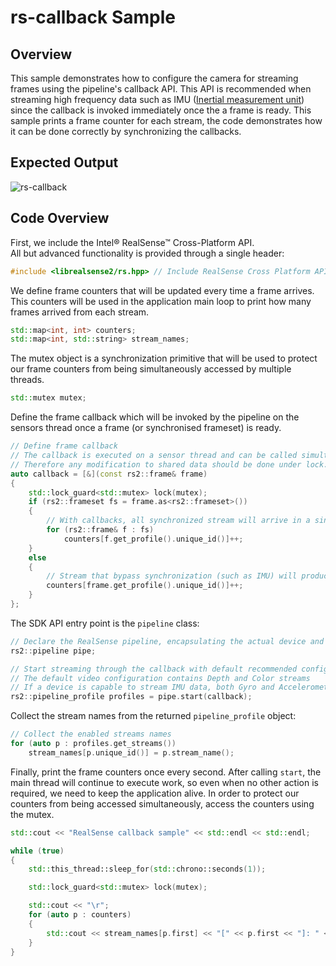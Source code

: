 # rs-callback Sample

## Overview

This sample demonstrates how to configure the camera for streaming frames using the pipeline's callback API.
This API is recommended when streaming high frequency data such as IMU ([Inertial measurement unit](https://en.wikipedia.org/wiki/Inertial_measurement_unit)) since the callback is invoked immediately once the a frame is ready.
This sample prints a frame counter for each stream, the code demonstrates how it can be done correctly by synchronizing the callbacks.

## Expected Output
![rs-callback](https://user-images.githubusercontent.com/18511514/48921401-37a0c680-eea8-11e8-9ab4-18e566d69a8a.PNG)

## Code Overview 

First, we include the Intel® RealSense™ Cross-Platform API.  
All but advanced functionality is provided through a single header:
```cpp
#include <librealsense2/rs.hpp> // Include RealSense Cross Platform API
```

We define frame counters that will be updated every time a frame arrives.
This counters will be used in the application main loop to print how many frames arrived from each stream.
```cpp
std::map<int, int> counters;
std::map<int, std::string> stream_names;
```

The mutex object is a synchronization primitive that will be used to protect our frame counters from being simultaneously accessed by multiple threads.
```cpp
std::mutex mutex;
```

Define the frame callback which will be invoked by the pipeline on the sensors thread once a frame (or synchronised frameset) is ready.
```cpp
// Define frame callback
// The callback is executed on a sensor thread and can be called simultaneously from multiple sensors.
// Therefore any modification to shared data should be done under lock.
auto callback = [&](const rs2::frame& frame)
{
    std::lock_guard<std::mutex> lock(mutex);
    if (rs2::frameset fs = frame.as<rs2::frameset>())
    {
        // With callbacks, all synchronized stream will arrive in a single frameset
        for (rs2::frame& f : fs)
            counters[f.get_profile().unique_id()]++;
    }
    else
    {
        // Stream that bypass synchronization (such as IMU) will produce single frames
        counters[frame.get_profile().unique_id()]++;
    }
};
```

The SDK API entry point is the `pipeline` class:
```cpp
// Declare the RealSense pipeline, encapsulating the actual device and sensors
rs2::pipeline pipe;

// Start streaming through the callback with default recommended configuration
// The default video configuration contains Depth and Color streams
// If a device is capable to stream IMU data, both Gyro and Accelerometer are enabled by default 
rs2::pipeline_profile profiles = pipe.start(callback);
```

Collect the stream names from the returned `pipeline_profile` object:
```cpp
// Collect the enabled streams names
for (auto p : profiles.get_streams())
    stream_names[p.unique_id()] = p.stream_name();
```

Finally, print the frame counters once every second.
After calling `start`, the main thread will continue to execute work, so even when no other action is required, we need to keep the application alive. 
In order to protect our counters from being accessed simultaneously, access the counters using the mutex.
```cpp
std::cout << "RealSense callback sample" << std::endl << std::endl;

while (true)
{
    std::this_thread::sleep_for(std::chrono::seconds(1));

    std::lock_guard<std::mutex> lock(mutex);

    std::cout << "\r";
    for (auto p : counters)
    {
        std::cout << stream_names[p.first] << "[" << p.first << "]: " << p.second << " [frames] || ";
    }
}
```
